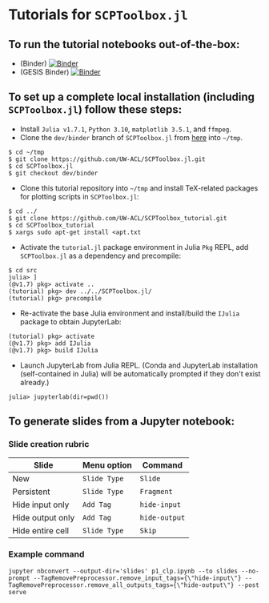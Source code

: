 # Tutorials for `SCPToolbox.jl`

## To run the tutorial notebooks out-of-the-box:

  - (Binder) [![Binder](https://mybinder.org/badge_logo.svg)](https://mybinder.org/v2/gh/UW-ACL/SCPToolbox_tutorial/master?labpath=tutorial%2Fsrc%2Fp1_clp.ipynb)
  - (GESIS Binder) [![Binder](https://notebooks.gesis.org/binder/badge_logo.svg)](https://notebooks.gesis.org/binder/v2/gh/UW-ACL/SCPToolbox_tutorial/master?labpath=tutorial%2Fsrc%2Fp1_clp.ipynb)

## To set up a complete local installation (including `SCPToolbox.jl`) follow these steps:

  - Install `Julia v1.7.1`, `Python 3.10`, `matplotlib 3.5.1`, and `ffmpeg`.  
  - Clone the `dev/binder` branch of `SCPToolbox.jl` from [here](https://github.com/UW-ACL/SCPToolbox.jl/tree/dev/binder) into `~/tmp`.
  ```
  $ cd ~/tmp
  $ git clone https://github.com/UW-ACL/SCPToolbox.jl.git
  $ cd SCPToolbox.jl
  $ git checkout dev/binder
  ```
  - Clone this tutorial repository into `~/tmp` and install TeX-related packages for plotting scripts in `SCPToolbox.jl`:
  ```
  $ cd ../
  $ git clone https://github.com/UW-ACL/SCPToolbox_tutorial.git
  $ cd SCPToolbox_tutorial
  $ xargs sudo apt-get install <apt.txt
  ```
  - Activate the `tutorial.jl` package environment in Julia `Pkg` REPL, add `SCPToolbox.jl` as a dependency and precompile:
  ```
  $ cd src
  julia> ]
  (@v1.7) pkg> activate ..
  (tutorial) pkg> dev ../../SCPToolbox.jl/
  (tutorial) pkg> precompile
  ```
  - Re-activate the base Julia environment and install/build the `IJulia` package to obtain JupyterLab:
  ```
  (tutorial) pkg> activate
  (@v1.7) pkg> add IJulia
  (@v1.7) pkg> build IJulia
  ```
  - Launch JupyterLab from Julia REPL. (Conda and JupyterLab installation (self-contained in Julia) will be automatically prompted if they don't exist already.)
  ```
  julia> jupyterlab(dir=pwd())
  ```
  
## To generate slides from a Jupyter notebook:

### Slide creation rubric

| Slide             | Menu option  | Command       |
| ----------------- | ------------ | ------------- |
| New               | `Slide Type` | `Slide`       |
| Persistent        | `Slide Type` | `Fragment`    |
| Hide input only   | `Add Tag`    | `hide-input`  |
| Hide output only  | `Add Tag`    | `hide-output` |
| Hide entire cell  | `Slide Type` | `Skip`        |

### Example command

```
jupyter nbconvert --output-dir='slides' p1_clp.ipynb --to slides --no-prompt --TagRemovePreprocessor.remove_input_tags={\"hide-input\"} --TagRemovePreprocessor.remove_all_outputs_tags={\"hide-output\"} --post serve
```
